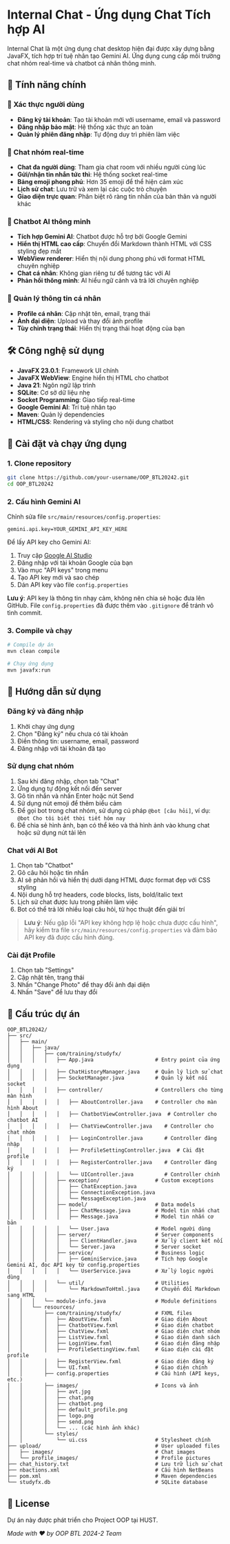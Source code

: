 # Internal Chat - Ứng dụng Chat Tích hợp AI

Internal Chat là một ứng dụng chat desktop hiện đại được xây dựng bằng JavaFX, tích hợp trí tuệ nhân tạo Gemini AI. Ứng dụng cung cấp môi trường chat nhóm real-time và chatbot cá nhân thông minh.

## 🌟 Tính năng chính

### 🔐 Xác thực người dùng
- **Đăng ký tài khoản**: Tạo tài khoản mới với username, email và password
- **Đăng nhập bảo mật**: Hệ thống xác thực an toàn
- **Quản lý phiên đăng nhập**: Tự động duy trì phiên làm việc

### 💬 Chat nhóm real-time
- **Chat đa người dùng**: Tham gia chat room với nhiều người cùng lúc
- **Gửi/nhận tin nhắn tức thì**: Hệ thống socket real-time
- **Bảng emoji phong phú**: Hơn 35 emoji để thể hiện cảm xúc
- **Lịch sử chat**: Lưu trữ và xem lại các cuộc trò chuyện
- **Giao diện trực quan**: Phân biệt rõ ràng tin nhắn của bản thân và người khác

### 🤖 Chatbot AI thông minh
- **Tích hợp Gemini AI**: Chatbot được hỗ trợ bởi Google Gemini
- **Hiển thị HTML cao cấp**: Chuyển đổi Markdown thành HTML với CSS styling đẹp mắt
- **WebView renderer**: Hiển thị nội dung phong phú với format HTML chuyên nghiệp
- **Chat cá nhân**: Không gian riêng tư để tương tác với AI
- **Phản hồi thông minh**: AI hiểu ngữ cảnh và trả lời chuyên nghiệp

### 👤 Quản lý thông tin cá nhân
- **Profile cá nhân**: Cập nhật tên, email, trạng thái
- **Ảnh đại diện**: Upload và thay đổi ảnh profile
- **Tùy chỉnh trạng thái**: Hiển thị trạng thái hoạt động của bạn

## 🛠️ Công nghệ sử dụng

- **JavaFX 23.0.1**: Framework UI chính
- **JavaFX WebView**: Engine hiển thị HTML cho chatbot
- **Java 21**: Ngôn ngữ lập trình
- **SQLite**: Cơ sở dữ liệu nhẹ
- **Socket Programming**: Giao tiếp real-time
- **Google Gemini AI**: Trí tuệ nhân tạo
- **Maven**: Quản lý dependencies
- **HTML/CSS**: Rendering và styling cho nội dung chatbot

## 🚀 Cài đặt và chạy ứng dụng

### 1. Clone repository
```bash
git clone https://github.com/your-username/OOP_BTL20242.git
cd OOP_BTL20242
```

### 2. Cấu hình Gemini AI
Chỉnh sửa file `src/main/resources/config.properties`:
```properties
gemini.api.key=YOUR_GEMINI_API_KEY_HERE
```

Để lấy API key cho Gemini AI:
1. Truy cập [Google AI Studio](https://aistudio.google.com/)
2. Đăng nhập với tài khoản Google của bạn
3. Vào mục "API keys" trong menu
4. Tạo API key mới và sao chép
5. Dán API key vào file `config.properties`

**Lưu ý**: API key là thông tin nhạy cảm, không nên chia sẻ hoặc đưa lên GitHub. File `config.properties` đã được thêm vào `.gitignore` để tránh vô tình commit.

### 3. Compile và chạy
```bash
# Compile dự án
mvn clean compile

# Chạy ứng dụng
mvn javafx:run
```


## 📖 Hướng dẫn sử dụng

### Đăng ký và đăng nhập
1. Khởi chạy ứng dụng
2. Chọn "Đăng ký" nếu chưa có tài khoản
3. Điền thông tin: username, email, password
4. Đăng nhập với tài khoản đã tạo

### Sử dụng chat nhóm
1. Sau khi đăng nhập, chọn tab "Chat"
2. Ứng dụng tự động kết nối đến server
3. Gõ tin nhắn và nhấn Enter hoặc nút Send
4. Sử dụng nút emoji để thêm biểu cảm
5. Để gọi bot trong chat nhóm, sử dụng cú pháp `@bot [câu hỏi]`, ví dụ: `@bot Cho tôi biết thời tiết hôm nay`
6. Để chia sẻ hình ảnh, bạn có thể kéo và thả hình ảnh vào khung chat hoặc sử dụng nút tải lên

### Chat với AI Bot
1. Chọn tab "Chatbot"
2. Gõ câu hỏi hoặc tin nhắn
3. AI sẽ phản hồi và hiển thị dưới dạng HTML được format đẹp với CSS styling
4. Nội dung hỗ trợ headers, code blocks, lists, bold/italic text
5. Lịch sử chat được lưu trong phiên làm việc
6. Bot có thể trả lời nhiều loại câu hỏi, từ học thuật đến giải trí

> **Lưu ý**: Nếu gặp lỗi "API key không hợp lệ hoặc chưa được cấu hình", hãy kiểm tra file `src/main/resources/config.properties` và đảm bảo API key đã được cấu hình đúng.

### Cài đặt Profile
1. Chọn tab "Settings"
2. Cập nhật tên, trạng thái
3. Nhấn "Change Photo" để thay đổi ảnh đại diện
4. Nhấn "Save" để lưu thay đổi

## 📁 Cấu trúc dự án

```
OOP_BTL20242/
├── src/
│   ├── main/
│   │   ├── java/
│   │   │   ├── com/training/studyfx/
│   │   │   │   ├── App.java                    # Entry point của ứng dụng
│   │   │   │   ├── ChatHistoryManager.java     # Quản lý lịch sử chat
│   │   │   │   ├── SocketManager.java          # Quản lý kết nối socket
│   │   │   │   ├── controller/                 # Controllers cho từng màn hình
│   │   │   │   │   ├── AboutController.java    # Controller cho màn hình About
│   │   │   │   │   ├── ChatbotViewController.java  # Controller cho chatbot AI
│   │   │   │   │   ├── ChatViewController.java    # Controller cho chat nhóm
│   │   │   │   │   ├── LoginController.java       # Controller đăng nhập
│   │   │   │   │   ├── ProfileSettingController.java  # Cài đặt profile
│   │   │   │   │   ├── RegisterController.java    # Controller đăng ký
│   │   │   │   │   └── UIController.java          # Controller chính
│   │   │   │   ├── exception/                  # Custom exceptions
│   │   │   │   │   ├── ChatException.java
│   │   │   │   │   ├── ConnectionException.java
│   │   │   │   │   └── MessageException.java
│   │   │   │   ├── model/                      # Data models
│   │   │   │   │   ├── ChatMessage.java        # Model tin nhắn chat
│   │   │   │   │   ├── Message.java            # Model tin nhắn cơ bản
│   │   │   │   │   └── User.java               # Model người dùng
│   │   │   │   ├── server/                     # Server components
│   │   │   │   │   ├── ClientHandler.java      # Xử lý client kết nối
│   │   │   │   │   └── Server.java             # Server socket
│   │   │   │   ├── service/                    # Business logic
│   │   │   │   │   ├── GeminiService.java      # Tích hợp Google Gemini AI, đọc API key từ config.properties
│   │   │   │   │   └── UserService.java        # Xử lý logic người dùng
│   │   │   │   └── util/                       # Utilities
│   │   │   │       └── MarkdownToHtml.java     # Chuyển đổi Markdown sang HTML
│   │   │   └── module-info.java                # Module definitions
│   │   └── resources/
│   │       ├── com/training/studyfx/           # FXML files
│   │       │   ├── AboutView.fxml              # Giao diện About
│   │       │   ├── ChatbotView.fxml            # Giao diện chatbot
│   │       │   ├── ChatView.fxml               # Giao diện chat nhóm
│   │       │   ├── ListView.fxml               # Giao diện danh sách
│   │       │   ├── LoginView.fxml              # Giao diện đăng nhập
│   │       │   ├── ProfileSettingView.fxml     # Giao diện cài đặt profile
│   │       │   ├── RegisterView.fxml           # Giao diện đăng ký
│   │       │   └── UI.fxml                     # Giao diện chính
│   │       ├── config.properties               # Cấu hình (API keys, etc.)
│   │       ├── images/                         # Icons và ảnh
│   │       │   ├── avt.jpg
│   │       │   ├── chat.png
│   │       │   ├── chatbot.png
│   │       │   ├── default_profile.png
│   │       │   ├── logo.png
│   │       │   ├── send.png
│   │       │   └── ... (các hình ảnh khác)
│   │       └── styles/
│   │           └── ui.css                      # Stylesheet chính
├── upload/                                     # User uploaded files
│   ├── images/                                 # Chat images
│   └── profile_images/                         # Profile pictures
├── chat_history.txt                            # Lưu trữ lịch sử chat
├── nbactions.xml                               # Cấu hình NetBeans
├── pom.xml                                     # Maven dependencies
└── studyfx.db                                  # SQLite database
```



## 📝 License

Dự án này được phát triển cho Project OOP tại HUST.


*Made with ❤️ by OOP BTL 2024-2 Team*